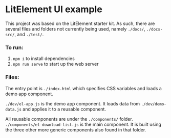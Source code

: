 # LitElement UI example

This project was based on the LitElement starter kit. As such, there are several files and folders not currently being used, namely `./docs/`, `./docs-src/`, and `./test/`.

### To run:
1. `npm i` to install dependencies
2. `npm run serve` to start up the web server

### Files:
The entry point is `./index.html` which specifies CSS variables and loads a demo app component.

`./dev/el-app.js` is the demo app component. It loads data from `./dev/demo-data.js` and applies it to a reusable component. 

All reusable components are under the `./components/` folder. `./components/el-download-list.js` is the main component. It is built using the three other more generic components also found in that folder. 